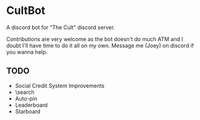 # CultBot

A discord bot for "The Cult" discord server.

Contributions are very welcome as the bot doesn't do much ATM and I doubt I'll have time to do it all on my own. Message me (Joey) on discord if you wanna help.

## TODO

- Social Credit System Improvements
- \search
- Auto-pin
- Leaderboard
- Starboard
